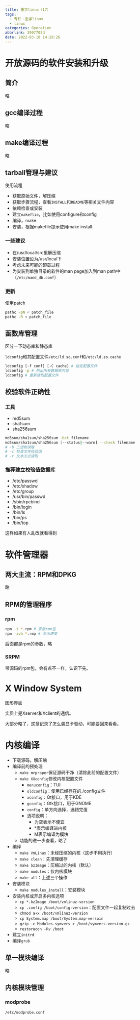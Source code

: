 ```yaml
---
title: 重学linux（17）
tags:
  - 专栏：重学linux
  - linux
categories: Operation
abbrlink: 3907703d
date: 2022-03-10 14:28:26
---
```


# 开放源码的软件安装和升级

## 简介

略

## gcc编译过程

略

## make编译过程

略

## tarball管理与建议

使用流程

- 获取原始文件，解压缩
- 获取步骤流程，查看`INSTALL`和`README`等相关文件内容
- 依赖检查或安装
- 建立`makeflie`，比如使用configure和config
- 编译，make
- 安装，根据makefile提示使用make install

### 一些建议

- 在/usr/local/src里解压缩
- 安装位置设为/usr/local下
- 考虑未来可能的卸载过程
- 为安装到单独目录的软件的man page加入到man path中（`/etc/mand_db.conf`）

### 更新

使用patch

```bash
pathc -pN < patch_file
pathc -R < patch_file
```

## 函数库管理

区分一下动态库和静态库

`ldconfig`和其配置文件`/etc/ld.so.conf`和`/etc/ld.so.cache`

```bash
ldconfig [-f conf] [-C cache] # 指定配置文件
ldconfig -p # 列出所有数据库内容
ldconfig # 重新读取配置文件
```

## 校验软件正确性

### 工具

- md5sum
- sha1sum
- sha256sum

```bash
md5sum/sha1sum/sha256sum -bct filename
md5sum/sha1sum/sha256sum [--status|--warn] --check filename
# -b 二进制读取
# -c 检查文件校验值
# -t 文本方式读取
```

### 推荐建立校验值数据库

- /etc/passwd
- /etc/shadow
- /etc/group
- /usr/bin/passwd
- /sbin/rpcbind
- /bin/login
- /bin/ls
- /bin/ps
- /bin/top

这样如果有人乱改就看得到

# 软件管理器

## 两大主流：RPM和DPKG

略

## RPM的管理程序

### rpm

```bash
rpm -i *.rpm # 安装rpm包
rpm -ivh *.rmp # 显示进度
```

后面都是rpm的参数，略

### SRPM

带源码的rpm包，会有点不一样，认识下先。

# X Window System

图形界面

实质上是Xserver和Xclient的通信。

大部分略了，这章记录了怎么装显卡驱动，可能要回来看看。

# 内核编译

- 下载源码，解压缩
- 编译前的预处理
  - `make mrproper`保证源码干净（清除此前的配置文件）
  - `make XXconfig`修改内核配置文件
    - `menuconfig`：TUI
    - `oldconfig`：使用已经存在的./config文件
    - `xconfig`：Qt接口，用于KDE
    - `gconfig`：Gtk接口，用于GNOME
    - `config`：单方向选择，选错完蛋
    - 选项说明：
      - 为空表示不便宜
      - *表示编译进内核
      - M表示编译为模块
  - 功能的进一步查看，略了
- 编译
  - `make VmLinux`：未经压缩的内核（这步不用执行）
  - `make clean`：先清理缓存
  - `make bzImage`：压缩过的内核（默认）
  - `make modules`：仅内核模块
  - `make all`：上述三个操作
- 安装模块
  - `make modules_install`：安装模块
- 安装内核或开启多内核选项
  - `cp *.bzImage /boot/vmlinuz-version`
  - `cp .config /boot/config-version`：配置文件一起复制过去
  - `chmod a+x /boot/vmlinuz-version`
  - `cp System.map /boot/System.map-versoin`
  - `gzip -c Modules.symvers > /boot/symvers-version.gz`
  - `restorecon -Rv /boot`
- 建立`initrd`
- 编译`grub`

## 单一模块编译

略

## 内核模块管理

### modprobe

`/etc/modprobe.conf`

